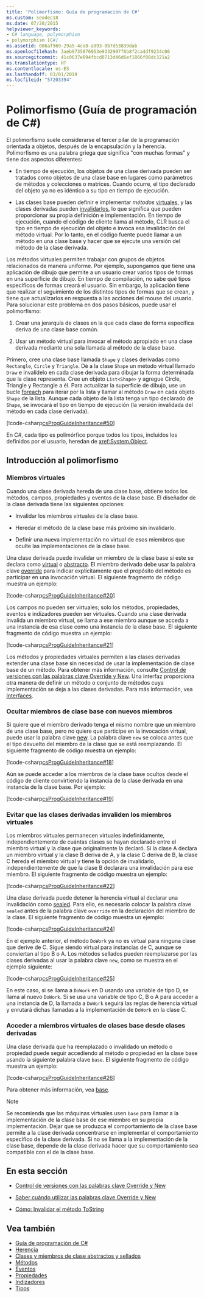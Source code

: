 ```yaml
---
title: 'Polimorfismo: Guía de programación de C#'
ms.custom: seodec18
ms.date: 07/20/2015
helpviewer_keywords:
- C# language, polymorphism
- polymorphism [C#]
ms.assetid: 086af969-29a5-4ce8-a993-0b7d53839dab
ms.openlocfilehash: 3aeb9735876953e9332997f6b8f2ca4df9234c06
ms.sourcegitcommit: 41c0637e894fbcd0713d46d6ef1866f08dc321a2
ms.translationtype: HT
ms.contentlocale: es-ES
ms.lasthandoff: 03/01/2019
ms.locfileid: "57203394"
---
```

# <a name="polymorphism-c-programming-guide"></a>Polimorfismo (Guía de programación de C#)
El polimorfismo suele considerarse el tercer pilar de la programación orientada a objetos, después de la encapsulación y la herencia. Polimorfismo es una palabra griega que significa "con muchas formas" y tiene dos aspectos diferentes:  
  
-   En tiempo de ejecución, los objetos de una clase derivada pueden ser tratados como objetos de una clase base en lugares como parámetros de métodos y colecciones o matrices. Cuando ocurre, el tipo declarado del objeto ya no es idéntico a su tipo en tiempo de ejecución.  
  
-   Las clases base pueden definir e implementar *métodos* [virtuales](../../../csharp/language-reference/keywords/virtual.md), y las clases derivadas pueden [invalidarlos](../../../csharp/language-reference/keywords/override.md), lo que significa que pueden proporcionar su propia definición e implementación. En tiempo de ejecución, cuando el código de cliente llama al método, CLR busca el tipo en tiempo de ejecución del objeto e invoca esa invalidación del método virtual. Por lo tanto, en el código fuente puede llamar a un método en una clase base y hacer que se ejecute una versión del método de la clase derivada.  
  
 Los métodos virtuales permiten trabajar con grupos de objetos relacionados de manera uniforme. Por ejemplo, supongamos que tiene una aplicación de dibujo que permite a un usuario crear varios tipos de formas en una superficie de dibujo. En tiempo de compilación, no sabe qué tipos específicos de formas creará el usuario. Sin embargo, la aplicación tiene que realizar el seguimiento de los distintos tipos de formas que se crean, y tiene que actualizarlos en respuesta a las acciones del mouse del usuario. Para solucionar este problema en dos pasos básicos, puede usar el polimorfismo:  
  
1.  Crear una jerarquía de clases en la que cada clase de forma específica deriva de una clase base común.  
  
2.  Usar un método virtual para invocar el método apropiado en una clase derivada mediante una sola llamada al método de la clase base.  
  
 Primero, cree una clase base llamada `Shape` y clases derivadas como `Rectangle`, `Circle` y `Triangle`. Dé a la clase `Shape` un método virtual llamado `Draw` e invalídelo en cada clase derivada para dibujar la forma determinada que la clase representa. Cree un objeto `List<Shape>` y agregue Circle, Triangle y Rectangle a él. Para actualizar la superficie de dibujo, use un bucle [foreach](../../../csharp/language-reference/keywords/foreach-in.md) para iterar por la lista y llamar al método `Draw` en cada objeto `Shape` de la lista. Aunque cada objeto de la lista tenga un tipo declarado de `Shape`, se invocará el tipo en tiempo de ejecución (la versión invalidada del método en cada clase derivada).  
  
 [!code-csharp[csProgGuideInheritance#50](~/samples/snippets/csharp/VS_Snippets_VBCSharp/csProgGuideInheritance/CS/Inheritance.cs#50)]  
  
 En C#, cada tipo es polimórfico porque todos los tipos, incluidos los definidos por el usuario, heredan de <xref:System.Object>.  
  
## <a name="polymorphism-overview"></a>Introducción al polimorfismo  
  
### <a name="virtual-members"></a>Miembros virtuales  
 Cuando una clase derivada hereda de una clase base, obtiene todos los métodos, campos, propiedades y eventos de la clase base. El diseñador de la clase derivada tiene las siguientes opciones:  
  
-   Invalidar los miembros virtuales de la clase base.  
  
-   Heredar el método de la clase base más próximo sin invalidarlo.  
  
-   Definir una nueva implementación no virtual de esos miembros que oculte las implementaciones de la clase base.  
  
 Una clase derivada puede invalidar un miembro de la clase base si este se declara como [virtual](../../../csharp/language-reference/keywords/virtual.md) o [abstracto](../../../csharp/language-reference/keywords/abstract.md). El miembro derivado debe usar la palabra clave [override](../../../csharp/language-reference/keywords/override.md) para indicar explícitamente que el propósito del método es participar en una invocación virtual. El siguiente fragmento de código muestra un ejemplo:  
  
 [!code-csharp[csProgGuideInheritance#20](~/samples/snippets/csharp/VS_Snippets_VBCSharp/csProgGuideInheritance/CS/Inheritance.cs#20)]  
  
 Los campos no pueden ser virtuales; solo los métodos, propiedades, eventos e indizadores pueden ser virtuales. Cuando una clase derivada invalida un miembro virtual, se llama a ese miembro aunque se acceda a una instancia de esa clase como una instancia de la clase base. El siguiente fragmento de código muestra un ejemplo:  
  
 [!code-csharp[csProgGuideInheritance#21](~/samples/snippets/csharp/VS_Snippets_VBCSharp/csProgGuideInheritance/CS/Inheritance.cs#21)]  
  
 Los métodos y propiedades virtuales permiten a las clases derivadas extender una clase base sin necesidad de usar la implementación de clase base de un método. Para obtener más información, consulte [Control de versiones con las palabras clave Override y New](../../../csharp/programming-guide/classes-and-structs/versioning-with-the-override-and-new-keywords.md). Una interfaz proporciona otra manera de definir un método o conjunto de métodos cuya implementación se deja a las clases derivadas. Para más información, vea [Interfaces](../../../csharp/programming-guide/interfaces/index.md).  
  
### <a name="hiding-base-class-members-with-new-members"></a>Ocultar miembros de clase base con nuevos miembros  
 Si quiere que el miembro derivado tenga el mismo nombre que un miembro de una clase base, pero no quiere que participe en la invocación virtual, puede usar la palabra clave [new](../../../csharp/language-reference/keywords/new.md). La palabra clave `new` se coloca antes que el tipo devuelto del miembro de la clase que se está reemplazando. El siguiente fragmento de código muestra un ejemplo:  
  
 [!code-csharp[csProgGuideInheritance#18](~/samples/snippets/csharp/VS_Snippets_VBCSharp/csProgGuideInheritance/CS/Inheritance.cs#18)]  
  
 Aún se puede acceder a los miembros de la clase base ocultos desde el código de cliente convirtiendo la instancia de la clase derivada en una instancia de la clase base. Por ejemplo:  
  
 [!code-csharp[csProgGuideInheritance#19](~/samples/snippets/csharp/VS_Snippets_VBCSharp/csProgGuideInheritance/CS/Inheritance.cs#19)]  
  
### <a name="preventing-derived-classes-from-overriding-virtual-members"></a>Evitar que las clases derivadas invaliden los miembros virtuales  
 Los miembros virtuales permanecen virtuales indefinidamente, independientemente de cuántas clases se hayan declarado entre el miembro virtual y la clase que originalmente la declaró. Si la clase A declara un miembro virtual y la clase B deriva de A, y la clase C deriva de B, la clase C hereda el miembro virtual y tiene la opción de invalidarlo, independientemente de que la clase B declarara una invalidación para ese miembro. El siguiente fragmento de código muestra un ejemplo:  
  
 [!code-csharp[csProgGuideInheritance#22](~/samples/snippets/csharp/VS_Snippets_VBCSharp/csProgGuideInheritance/CS/Inheritance.cs#22)]  
  
 Una clase derivada puede detener la herencia virtual al declarar una invalidación como [sealed](../../../csharp/language-reference/keywords/sealed.md). Para ello, es necesario colocar la palabra clave `sealed` antes de la palabra clave `override` en la declaración del miembro de la clase. El siguiente fragmento de código muestra un ejemplo:  
  
 [!code-csharp[csProgGuideInheritance#24](~/samples/snippets/csharp/VS_Snippets_VBCSharp/csProgGuideInheritance/CS/Inheritance.cs#24)]  
  
 En el ejemplo anterior, el método `DoWork` ya no es virtual para ninguna clase que derive de C. Sigue siendo virtual para instancias de C, aunque se conviertan al tipo B o A. Los métodos sellados pueden reemplazarse por las clases derivadas al usar la palabra clave `new`, como se muestra en el ejemplo siguiente:  
  
 [!code-csharp[csProgGuideInheritance#25](~/samples/snippets/csharp/VS_Snippets_VBCSharp/csProgGuideInheritance/CS/Inheritance.cs#25)]  
  
 En este caso, si se llama a `DoWork` en D usando una variable de tipo D, se llama al nuevo `DoWork`. Si se usa una variable de tipo C, B o A para acceder a una instancia de D, la llamada a `DoWork` seguirá las reglas de herencia virtual y enrutará dichas llamadas a la implementación de `DoWork` en la clase C.  
  
### <a name="accessing-base-class-virtual-members-from-derived-classes"></a>Acceder a miembros virtuales de clases base desde clases derivadas  
 Una clase derivada que ha reemplazado o invalidado un método o propiedad puede seguir accediendo al método o propiedad en la clase base usando la siguiente palabra clave `base`. El siguiente fragmento de código muestra un ejemplo:  
  
 [!code-csharp[csProgGuideInheritance#26](~/samples/snippets/csharp/VS_Snippets_VBCSharp/csProgGuideInheritance/CS/Inheritance.cs#26)]  
  
 Para obtener más información, vea [base](../../../csharp/language-reference/keywords/base.md).  
  
> [!NOTE]
>  Se recomienda que las máquinas virtuales usen `base` para llamar a la implementación de la clase base de ese miembro en su propia implementación. Dejar que se produzca el comportamiento de la clase base permite a la clase derivada concentrarse en implementar el comportamiento específico de la clase derivada. Si no se llama a la implementación de la clase base, depende de la clase derivada hacer que su comportamiento sea compatible con el de la clase base.  
  
## <a name="in-this-section"></a>En esta sección  
  
-   [Control de versiones con las palabras clave Override y New](../../../csharp/programming-guide/classes-and-structs/versioning-with-the-override-and-new-keywords.md)  
  
-   [Saber cuándo utilizar las palabras clave Override y New](../../../csharp/programming-guide/classes-and-structs/knowing-when-to-use-override-and-new-keywords.md)  
  
-   [Cómo: Invalidar el método ToString](../../../csharp/programming-guide/classes-and-structs/how-to-override-the-tostring-method.md)  
  
## <a name="see-also"></a>Vea también

- [Guía de programación de C#](../../../csharp/programming-guide/index.md)
- [Herencia](../../../csharp/programming-guide/classes-and-structs/inheritance.md)
- [Clases y miembros de clase abstractos y sellados](../../../csharp/programming-guide/classes-and-structs/abstract-and-sealed-classes-and-class-members.md)
- [Métodos](../../../csharp/programming-guide/classes-and-structs/methods.md)
- [Eventos](../../../csharp/programming-guide/events/index.md)
- [Propiedades](../../../csharp/programming-guide/classes-and-structs/properties.md)
- [Indizadores](../../../csharp/programming-guide/indexers/index.md)
- [Tipos](../../../csharp/programming-guide/types/index.md)
